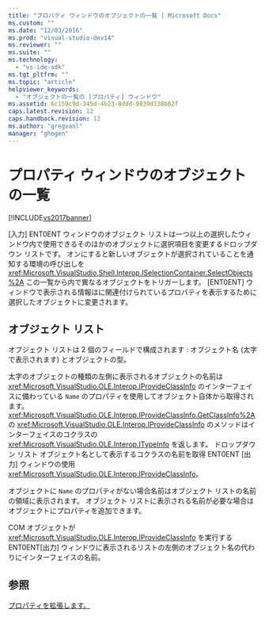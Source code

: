 ```yaml
---
title: "プロパティ ウィンドウのオブジェクトの一覧 | Microsoft Docs"
ms.custom: ""
ms.date: "12/03/2016"
ms.prod: "visual-studio-dev14"
ms.reviewer: ""
ms.suite: ""
ms.technology: 
  - "vs-ide-sdk"
ms.tgt_pltfrm: ""
ms.topic: "article"
helpviewer_keywords: 
  - "オブジェクトの一覧の [プロパティ] ウィンドウ"
ms.assetid: 6c159c9d-345d-4b23-8ddd-9839d338b62f
caps.latest.revision: 12
caps.handback.revision: 12
ms.author: "gregvanl"
manager: "ghogen"
---
```

# プロパティ ウィンドウのオブジェクトの一覧
[!INCLUDE[vs2017banner](../../code-quality/includes/vs2017banner.md)]

\[入力\] ENT0ENT ウィンドウのオブジェクト リストは一つ以上の選択したウィンドウ内で使用できるそのほかのオブジェクトに選択項目を変更するドロップダウン リストです。  オンにすると新しいオブジェクトが選択されていることを通知する環境の呼び出しを <xref:Microsoft.VisualStudio.Shell.Interop.ISelectionContainer.SelectObjects%2A> この一覧から内で異なるオブジェクトをトリガーします。  \[ENT0ENT\] ウィンドウで表示される情報はに関連付けられているプロパティを表示するために選択したオブジェクトに変更されます。  
  
## オブジェクト リスト  
 オブジェクト リストは 2 個のフィールドで構成されます : オブジェクト名 \(太字で表示されます\) とオブジェクトの型。  
  
 太字のオブジェクトの種類の左側に表示されるオブジェクトの名前は <xref:Microsoft.VisualStudio.OLE.Interop.IProvideClassInfo> のインターフェイスに備わっている `Name` のプロパティを使用してオブジェクト自体から取得されます。  <xref:Microsoft.VisualStudio.OLE.Interop.IProvideClassInfo.GetClassInfo%2A> の <xref:Microsoft.VisualStudio.OLE.Interop.IProvideClassInfo> のメソッドはインターフェイスのコクラスの <xref:Microsoft.VisualStudio.OLE.Interop.ITypeInfo> を返します。  ドロップダウン リスト オブジェクト名として表示するコクラスの名前を取得 ENT0ENT \[出力\] ウィンドウの使用 <xref:Microsoft.VisualStudio.OLE.Interop.IProvideClassInfo>。  
  
 オブジェクトに `Name` のプロパティがない場合名前はオブジェクト リストの名前の領域に表示されます。  オブジェクト リストに表示される名前が必要な場合はオブジェクトにプロパティを追加できます。  
  
 COM オブジェクトが <xref:Microsoft.VisualStudio.OLE.Interop.IProvideClassInfo> を実行する ENT0ENT\[出力\] ウィンドウに表示されるリストの左側のオブジェクト名の代わりにインターフェイスの名前。  
  
## 参照  
 [プロパティを拡張します。](../../extensibility/internals/extending-properties.md)